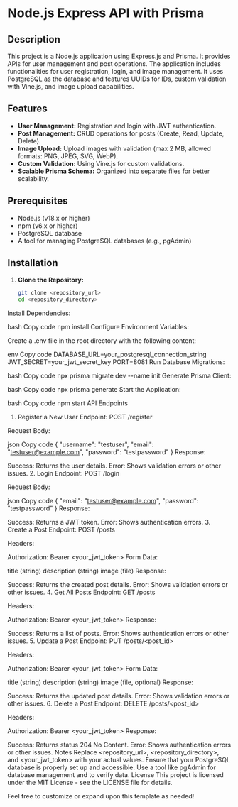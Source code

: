 # Node.js Express API with Prisma

## Description

This project is a Node.js application using Express.js and Prisma. It provides APIs for user management and post operations. The application includes functionalities for user registration, login, and image management. It uses PostgreSQL as the database and features UUIDs for IDs, custom validation with Vine.js, and image upload capabilities.

## Features

- **User Management:** Registration and login with JWT authentication.
- **Post Management:** CRUD operations for posts (Create, Read, Update, Delete).
- **Image Upload:** Upload images with validation (max 2 MB, allowed formats: PNG, JPEG, SVG, WebP).
- **Custom Validation:** Using Vine.js for custom validations.
- **Scalable Prisma Schema:** Organized into separate files for better scalability.

## Prerequisites

- Node.js (v18.x or higher)
- npm (v6.x or higher)
- PostgreSQL database
- A tool for managing PostgreSQL databases (e.g., pgAdmin)

## Installation

1. **Clone the Repository:**

   ```bash
   git clone <repository_url>
   cd <repository_directory>
Install Dependencies:

bash
Copy code
npm install
Configure Environment Variables:

Create a .env file in the root directory with the following content:

env
Copy code
DATABASE_URL=your_postgresql_connection_string
JWT_SECRET=your_jwt_secret_key
PORT=8081
Run Database Migrations:

bash
Copy code
npx prisma migrate dev --name init
Generate Prisma Client:

bash
Copy code
npx prisma generate
Start the Application:

bash
Copy code
npm start
API Endpoints
1. Register a New User
Endpoint: POST /register

Request Body:

json
Copy code
{
  "username": "testuser",
  "email": "testuser@example.com",
  "password": "testpassword"
}
Response:

Success: Returns the user details.
Error: Shows validation errors or other issues.
2. Login
Endpoint: POST /login

Request Body:

json
Copy code
{
  "email": "testuser@example.com",
  "password": "testpassword"
}
Response:

Success: Returns a JWT token.
Error: Shows authentication errors.
3. Create a Post
Endpoint: POST /posts

Headers:

Authorization: Bearer <your_jwt_token>
Form Data:

title (string)
description (string)
image (file)
Response:

Success: Returns the created post details.
Error: Shows validation errors or other issues.
4. Get All Posts
Endpoint: GET /posts

Headers:

Authorization: Bearer <your_jwt_token>
Response:

Success: Returns a list of posts.
Error: Shows authentication errors or other issues.
5. Update a Post
Endpoint: PUT /posts/<post_id>

Headers:

Authorization: Bearer <your_jwt_token>
Form Data:

title (string)
description (string)
image (file, optional)
Response:

Success: Returns the updated post details.
Error: Shows validation errors or other issues.
6. Delete a Post
Endpoint: DELETE /posts/<post_id>

Headers:

Authorization: Bearer <your_jwt_token>
Response:

Success: Returns status 204 No Content.
Error: Shows authentication errors or other issues.
Notes
Replace <repository_url>, <repository_directory>, and <your_jwt_token> with your actual values.
Ensure that your PostgreSQL database is properly set up and accessible.
Use a tool like pgAdmin for database management and to verify data.
License
This project is licensed under the MIT License - see the LICENSE file for details.



Feel free to customize or expand upon this template as needed!
